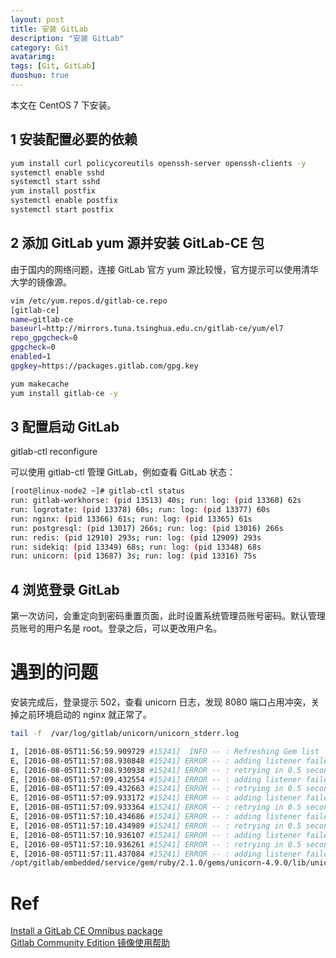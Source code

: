 ```yaml
---
layout: post
title: 安装 GitLab
description: "安装 GitLab"
category: Git
avatarimg:
tags: [Git, GitLab]
duoshuo: true
---
```


本文在 CentOS 7 下安装。  

## 1 安装配置必要的依赖

```bash
yum install curl policycoreutils openssh-server openssh-clients -y
systemctl enable sshd
systemctl start sshd
yum install postfix
systemctl enable postfix
systemctl start postfix
```    

## 2 添加 GitLab yum 源并安装 GitLab-CE 包

>
由于国内的网络问题，连接 GitLab 官方 yum 源比较慢，官方提示可以使用清华大学的镜像源。


```bash
vim /etc/yum.repos.d/gitlab-ce.repo 
[gitlab-ce]
name=gitlab-ce
baseurl=http://mirrors.tuna.tsinghua.edu.cn/gitlab-ce/yum/el7
repo_gpgcheck=0
gpgcheck=0
enabled=1
gpgkey=https://packages.gitlab.com/gpg.key

yum makecache
yum install gitlab-ce -y

```    

## 3 配置启动 GitLab

>
gitlab-ctl reconfigure

可以使用 gitlab-ctl 管理 GitLab，例如查看 GitLab 状态：

```bash
[root@linux-node2 ~]# gitlab-ctl status
run: gitlab-workhorse: (pid 13513) 40s; run: log: (pid 13360) 62s
run: logrotate: (pid 13378) 60s; run: log: (pid 13377) 60s
run: nginx: (pid 13366) 61s; run: log: (pid 13365) 61s
run: postgresql: (pid 13017) 266s; run: log: (pid 13016) 266s
run: redis: (pid 12910) 293s; run: log: (pid 12909) 293s
run: sidekiq: (pid 13349) 68s; run: log: (pid 13348) 68s
run: unicorn: (pid 13687) 3s; run: log: (pid 13316) 75s

```    

## 4 浏览登录 GitLab

第一次访问，会重定向到密码重置页面，此时设置系统管理员账号密码。默认管理员账号的用户名是 root。登录之后，可以更改用户名。

# 遇到的问题

安装完成后，登录提示 502，查看 unicorn 日志，发现 8080 端口占用冲突，关掉之前环境启动的 nginx 就正常了。

```bash
tail -f  /var/log/gitlab/unicorn/unicorn_stderr.log 

I, [2016-08-05T11:56:59.909729 #15241]  INFO -- : Refreshing Gem list
E, [2016-08-05T11:57:08.930848 #15241] ERROR -- : adding listener failed addr=127.0.0.1:8080 (in use)
E, [2016-08-05T11:57:08.930938 #15241] ERROR -- : retrying in 0.5 seconds (4 tries left)
E, [2016-08-05T11:57:09.432554 #15241] ERROR -- : adding listener failed addr=127.0.0.1:8080 (in use)
E, [2016-08-05T11:57:09.432663 #15241] ERROR -- : retrying in 0.5 seconds (3 tries left)
E, [2016-08-05T11:57:09.933172 #15241] ERROR -- : adding listener failed addr=127.0.0.1:8080 (in use)
E, [2016-08-05T11:57:09.933364 #15241] ERROR -- : retrying in 0.5 seconds (2 tries left)
E, [2016-08-05T11:57:10.434686 #15241] ERROR -- : adding listener failed addr=127.0.0.1:8080 (in use)
E, [2016-08-05T11:57:10.434989 #15241] ERROR -- : retrying in 0.5 seconds (1 tries left)
E, [2016-08-05T11:57:10.936107 #15241] ERROR -- : adding listener failed addr=127.0.0.1:8080 (in use)
E, [2016-08-05T11:57:10.936261 #15241] ERROR -- : retrying in 0.5 seconds (0 tries left)
E, [2016-08-05T11:57:11.437084 #15241] ERROR -- : adding listener failed addr=127.0.0.1:8080 (in use)
/opt/gitlab/embedded/service/gem/ruby/2.1.0/gems/unicorn-4.9.0/lib/unicorn/socket_helper.rb:185:in `bind': Address already in use - bind(2) for 127.0.0.1:8080 (Errno::EADDRINUSE)
```    

# Ref
[Install a GitLab CE Omnibus package](https://about.gitlab.com/downloads/#centos7)  
[Gitlab Community Edition 镜像使用帮助](https://mirror.tuna.tsinghua.edu.cn/help/gitlab-ce/)  


